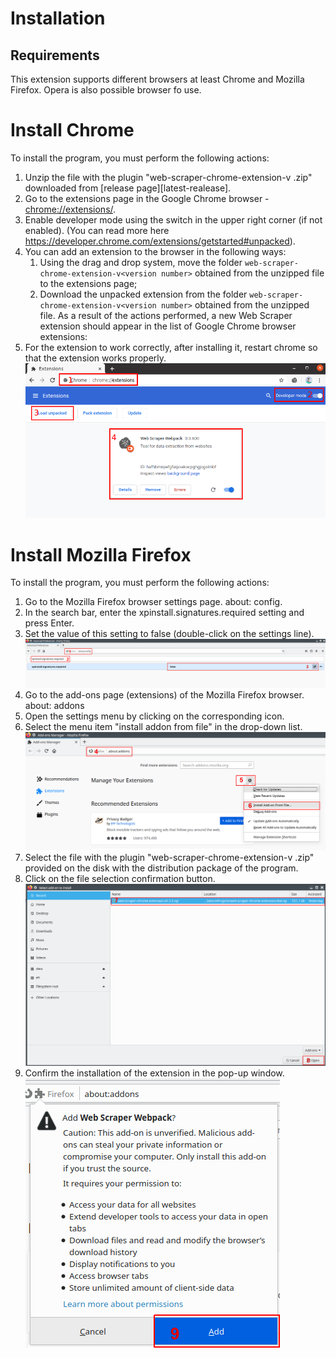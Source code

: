 # Installation

## Requirements

This extension supports different browsers at least Chrome and Mozilla Firefox. Opera is also possible browser fo use.

# Install Chrome

To install the program, you must perform the following actions:

1. Unzip the file with the plugin "web-scraper-chrome-extension-v <version number> .zip" downloaded from [release page][latest-realease].
2. Go to the extensions page in the Google Chrome browser - [chrome://extensions/](chrome://extensions/).
3. Enable developer mode using the switch in the upper right corner (if not enabled). (You can read more here https://developer.chrome.com/extensions/getstarted#unpacked).
4. You can add an extension to the browser in the following ways:
    1. Using the drag and drop system, move the folder `web-scraper-chrome-extension-v<version number>` obtained from the unzipped file to the extensions page;
    2. Download the unpacked extension from the folder `web-scraper-chrome-extension-v<version number>` obtained from the unzipped file. As a result of the actions performed, a new Web Scraper extension should appear in the list of Google Chrome browser extensions:
5. For the extension to work correctly, after installing it, restart chrome so that the extension works properly.
   ![Fig. Installing the program in Google Chrome][install-chrome]

# Install Mozilla Firefox

To install the program, you must perform the following actions:

1. Go to the Mozilla Firefox browser settings page. about: config.
2. In the search bar, enter the xpinstall.signatures.required setting and press Enter.
3. Set the value of this setting to false (double-click on the settings line).
   ![Fig. Modifying Mozilla Firefox][change-config]
4. Go to the add-ons page (extensions) of the Mozilla Firefox browser. about: addons
5. Open the settings menu by clicking on the corresponding icon.
6. Select the menu item "install addon from file" in the drop-down list.
   ![Fig. Install Add-on][install-addon]
7. Select the file with the plugin "web-scraper-chrome-extension-v <version number> .zip" provided on the disk with the distribution package of the program.
8. Click on the file selection confirmation button.
   ![Fig. Selecting a program distribution file][choose-addon-file]
9. Confirm the installation of the extension in the pop-up window.
   ![Fig. Confirm install extension][confirm-install]

[install-chrome]: images/installation/chrome_scraper_1.png
[change-config]: images/installation/Firefox_scraper_1.png
[install-addon]: images/installation/Firefox_scraper_2.png
[choose-addon-file]: images/installation/Firefox_scraper_3.png
[confirm-install]: images/installation/Firefox_scraper_4.png
[latest-releases]: https://github.com/ispras/web-scraper-chrome-extension/releases
